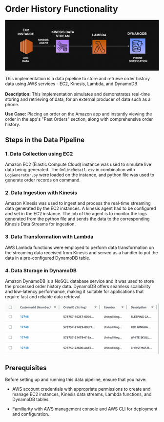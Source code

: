 # Order History Functionality

![ScreenShot](/assets/images/01.png)

This implementation is a data pipeline to store and retrieve order history data using AWS services - EC2, Kinesis, Lambda, and DynamoDB. \
\
**Description:** This implementation simulates  and demonstrates real-time storing and retrieving of data, for an external producer of data such as a phone.

**Use Case:** Placing an order on the Amazon app and instantly viewing the order in the app's "Past Orders" section, along with comprehensive order history.

## Steps in the Data Pipeline

### 1. Data Collection using EC2

Amazon EC2 (Elastic Compute Cloud) instance was used to simulate live data being generated. The `OnlineRetail.csv` in combination with `LogGenerator.py` were loaded on the instance, and python file was used to generate order records on command.


### 2. Data Ingestion with Kinesis

Amazon Kinesis was used to ingest and process the real-time streaming data generated by the EC2 instances. A kinesis agent had to be configured and set in the EC2 instance. The job of the agent is to monitor the logs generated from the python file and sends the data to the corresponding Kinesis Data Streams for ingestion. 

### 3. Data Transformation with Lambda

AWS Lambda functions were employed to perform data transformation on the streaming data received from Kinesis and served as a handler to put the data in a pre-configured DynamoDB table. 

### 4. Data Storage in DynamoDB

Amazon DynamoDB is a NoSQL database service and it was used to store the processed order history data. DynamoDB offers seamless scalability and low-latency performance, making it suitable for applications that require fast and reliable data retrieval.

![ScreenShot](/assets/images/DynamoDB.png)



## Prerequisites

Before setting up and running this data pipeline, ensure that you have:

- AWS account credentials with appropriate permissions to create and manage EC2 instances, Kinesis data streams, Lambda functions, and DynamoDB tables.

- Familiarity with AWS management console and AWS CLI for deployment and configuration.

